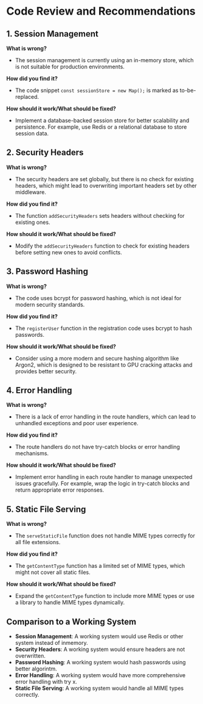 



# Code Review and Recommendations

## 1. Session Management
**What is wrong?**
- The session management is currently using an in-memory store, which is not suitable for production environments.

**How did you find it?**
- The code snippet `const sessionStore = new Map();` is marked as to-be-replaced.

**How should it work/What should be fixed?**
- Implement a database-backed session store for better scalability and persistence. For example, use Redis or a relational database to store session data.

## 2. Security Headers
**What is wrong?**
- The security headers are set globally, but there is no check for existing headers, which might lead to overwriting important headers set by other middleware.

**How did you find it?**
- The function `addSecurityHeaders` sets headers without checking for existing ones.

**How should it work/What should be fixed?**
- Modify the `addSecurityHeaders` function to check for existing headers before setting new ones to avoid conflicts.

## 3. Password Hashing
**What is wrong?**
- The code uses bcrypt for password hashing, which is not ideal for modern security standards.

**How did you find it?**
- The `registerUser` function in the registration code uses bcrypt to hash passwords.

**How should it work/What should be fixed?**
- Consider using a more modern and secure hashing algorithm like Argon2, which is designed to be resistant to GPU cracking attacks and provides better security.

## 4. Error Handling
**What is wrong?**
- There is a lack of error handling in the route handlers, which can lead to unhandled exceptions and poor user experience.

**How did you find it?**
- The route handlers do not have try-catch blocks or error handling mechanisms.

**How should it work/What should be fixed?**
- Implement error handling in each route handler to manage unexpected issues gracefully. For example, wrap the logic in try-catch blocks and return appropriate error responses.

## 5. Static File Serving
**What is wrong?**
- The `serveStaticFile` function does not handle MIME types correctly for all file extensions.

**How did you find it?**
- The `getContentType` function has a limited set of MIME types, which might not cover all static files.

**How should it work/What should be fixed?**
- Expand the `getContentType` function to include more MIME types or use a library to handle MIME types dynamically.

## Comparison to a Working System

- **Session Management**: A working system would use Redis or other system instead of inmemory.
- **Security Headers**: A working system would ensure headers are not overwritten.
- **Password Hashing**: A working system would hash passwords using better algorintm.
- **Error Handling**: A working system would have more comprehensive error handling with try x.
- **Static File Serving**: A working system would handle all MIME types correctly.

